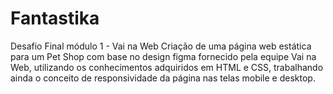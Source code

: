 # Fantastika

Desafio Final módulo 1 - Vai na Web
Criação de uma página web estática para um Pet Shop com base no design figma fornecido pela equipe Vai na Web, utilizando os conhecimentos adquiridos em HTML e CSS, trabalhando ainda o conceito de responsividade da página nas telas mobile e desktop.
